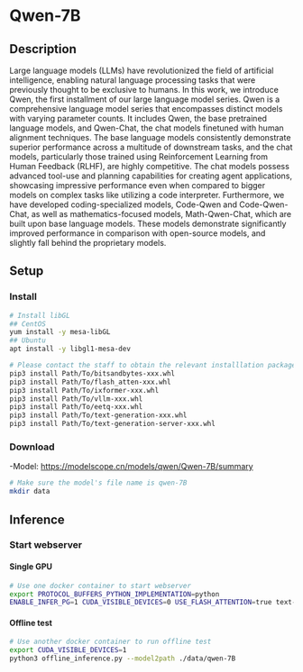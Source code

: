 # Qwen-7B

## Description

Large language models (LLMs) have revolutionized the field of artificial intelligence, enabling natural language processing tasks that were previously thought to be exclusive to humans. In this work, we introduce Qwen, the first installment of our large language model series. Qwen is a comprehensive language model series that encompasses distinct models with varying parameter counts. It includes Qwen, the base pretrained language models, and Qwen-Chat, the chat models finetuned with human alignment techniques. The base language models consistently demonstrate superior performance across a multitude of downstream tasks, and the chat models, particularly those trained using Reinforcement Learning from Human Feedback (RLHF), are highly competitive. The chat models possess advanced tool-use and planning capabilities for creating agent applications, showcasing impressive performance even when compared to bigger models on complex tasks like utilizing a code interpreter. Furthermore, we have developed coding-specialized models, Code-Qwen and Code-Qwen-Chat, as well as mathematics-focused models, Math-Qwen-Chat, which are built upon base language models. These models demonstrate significantly improved performance in comparison with open-source models, and slightly fall behind the proprietary models.

## Setup

### Install

```bash
# Install libGL
## CentOS
yum install -y mesa-libGL
## Ubuntu
apt install -y libgl1-mesa-dev

# Please contact the staff to obtain the relevant installlation packages.
pip3 install Path/To/bitsandbytes-xxx.whl
pip3 install Path/To/flash_atten-xxx.whl
pip3 install Path/To/ixformer-xxx.whl
pip3 install Path/To/vllm-xxx.whl
pip3 install Path/To/eetq-xxx.whl
pip3 install Path/To/text-generation-xxx.whl
pip3 install Path/To/text-generation-server-xxx.whl
```

### Download

-Model: <https://modelscope.cn/models/qwen/Qwen-7B/summary>

```bash
# Make sure the model's file name is qwen-7B
mkdir data
```

## Inference

### Start webserver

#### Single GPU

```bash
# Use one docker container to start webserver
export PROTOCOL_BUFFERS_PYTHON_IMPLEMENTATION=python
ENABLE_INFER_PG=1 CUDA_VISIBLE_DEVICES=0 USE_FLASH_ATTENTION=true text-generation-launcher --model-id ./data/qwen-7B --sharded false --dtype float16  --disable-custom-kernels --port 8001 --max-input-length 13312 --max-batch-prefill-tokens 13312 --max-total-tokens 15360 --max-batch-total-tokens 15360
```

#### Offline test

```bash
# Use another docker container to run offline test
export CUDA_VISIBLE_DEVICES=1
python3 offline_inference.py --model2path ./data/qwen-7B
```
